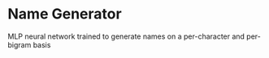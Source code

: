# Name Generator
MLP neural network trained to generate names on a per-character and per-bigram basis
